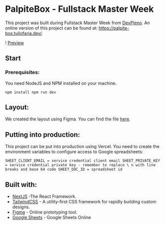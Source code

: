 # PalpiteBox - Fullstack Master Week

This project was built during Fullstack Master Week from [DevPleno](https://devpleno.com). An online version of this project can be found at: https://palpite-box.tuliofaria.dev/.

! [Preview](https://github.com/lucasbc92/palpitebox-devpleno/blob/master/print.png?raw=true)

## Start



### Prerequisites:

You need NodeJS and NPM installed on your machine.

``
npm install
npm run dev
``

## Layout:

We created the layout using Figma. You can find the file [here](https://www.figma.com/file/HxvAYhS6l7UDI49u8uLdaC/palpite-box?node-id=0%3A1).

## Putting into production:

This project can be put into production using Vercel. You need to create the environment variables to configure access to Google spreadsheets:

``
SHEET_CLIENT_EMAIL = service credential client email
SHEET_PRIVATE_KEY = service credential private key - remember to replace \ n with line breaks and base 64 code
SHEET_DOC_ID = spreadsheet id
``

## Built with:

* [NextJS](https://nextjs.org/) -The React Framework.
* [TailwindCSS](https://tailwindcss.com/) - A utility-first CSS framework for
rapidly building custom designs.
* [Figma](https://figma.com/) - Online prototyping tool.
* [Google Sheets](https://drive.google.com) - Google Sheets Online
